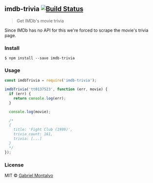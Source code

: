 ## imdb-trivia [![Build Status](https://travis-ci.org/gmontalvoriv/imdb-trivia.svg?branch=master)](https://travis-ci.org/gmontalvoriv/imdb-trivia)

> Get IMDb's movie trivia

Since IMDb has no API for this we're forced to scrape the movie's trivia page.

### Install

```
$ npm install --save imdb-trivia
```

### Usage

```javascript
const imdbTrivia = require('imdb-trivia');

imdbTrivia('tt0137523', function (err, movie) {
  if (err) {
    return console.log(err);
  }

  console.log(movie);

  /*
  {
    title: 'Fight Club (1999)',
    trivia_count: 161,
    trivia: [...]
  }
  */
});
```

### License

MIT © [Gabriel Montalvo](https://github.com/gmontalvoriv)